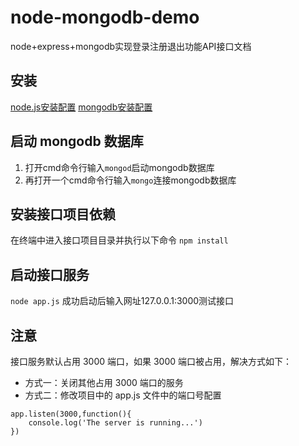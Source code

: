 # node-mongodb-demo
node+express+mongodb实现登录注册退出功能API接口文档
## 安装
[node.js安装配置](https://www.runoob.com/nodejs/nodejs-install-setup.html)
[mongodb安装配置](https://www.runoob.com/mongodb/mongodb-window-install.html)
## 启动 mongodb 数据库
1. 打开cmd命令行输入`mongod`启动mongodb数据库
2. 再打开一个cmd命令行输入`mongo`连接mongodb数据库
## 安装接口项目依赖
在终端中进入接口项目目录并执行以下命令
`npm install`
## 启动接口服务
`node app.js`
成功启动后输入网址127.0.0.1:3000测试接口
## 注意
接口服务默认占用 3000 端口，如果 3000 端口被占用，解决方式如下：
* 方式一：关闭其他占用 3000 端口的服务
* 方式二：修改项目中的 app.js 文件中的端口号配置
```
app.listen(3000,function(){
    console.log('The server is running...')
})
```
